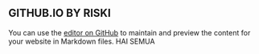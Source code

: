 ## GITHUB.IO BY RISKI

You can use the [editor on GitHub](https://github.com/RiskiRj/Ganz.io/edit/gh-pages/index.md) to maintain and preview the content for your website in Markdown files.
   HAI SEMUA
